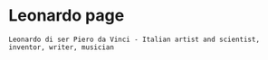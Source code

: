 # Leonardo page
```
Leonardo di ser Piero da Vinci - Italian artist and scientist, inventor, writer, musician
```